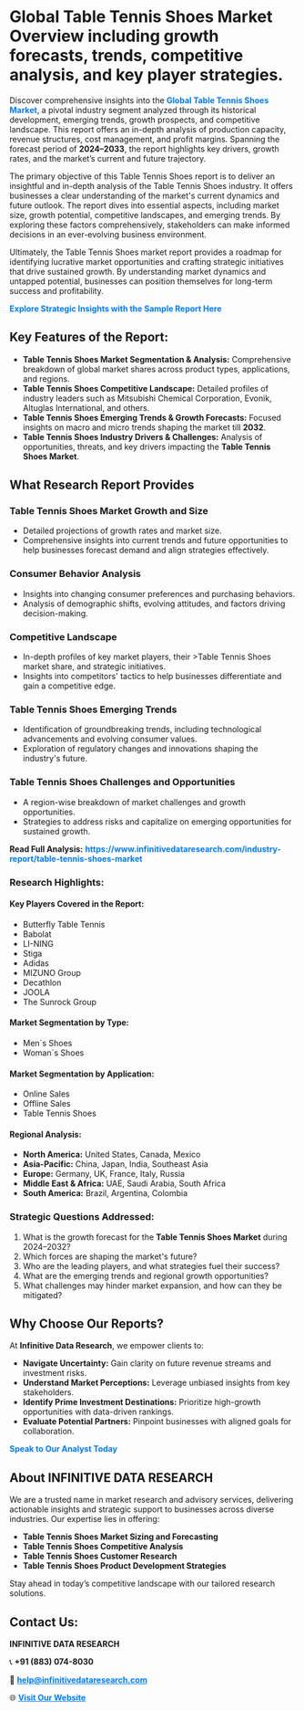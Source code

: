 <h1>Global Table Tennis Shoes Market Overview including growth forecasts, trends, competitive analysis, and key player strategies.</h1>
<p>
Discover comprehensive insights into the 
<a href="https://www.infinitivedataresearch.com/industry-report/table-tennis-shoes-market" rel="dofollow" style="color: #007BFF; text-decoration: none;"><strong>Global Table Tennis Shoes Market</strong></a>, a pivotal industry segment analyzed through its historical development, emerging trends, growth prospects, and competitive landscape. This report offers an in-depth analysis of production capacity, revenue structures, cost management, and profit margins. Spanning the forecast period of <strong>2024–2033</strong>, the report highlights key drivers, growth rates, and the market’s current and future trajectory.
</p>
<p>
The primary objective of this Table Tennis Shoes report is to deliver an insightful and in-depth analysis of the Table Tennis Shoes industry. It offers businesses a clear understanding of the market's current dynamics and future outlook. The report dives into essential aspects, including market size, growth potential, competitive landscapes, and emerging trends. By exploring these factors comprehensively, stakeholders can make informed decisions in an ever-evolving business environment.
</p>
<p>
Ultimately, the Table Tennis Shoes market report provides a roadmap for identifying lucrative market opportunities and crafting strategic initiatives that drive sustained growth. By understanding market dynamics and untapped potential, businesses can position themselves for long-term success and profitability.
</p>
<p>
<a href="https://www.infinitivedataresearch.com/request-sample/reportId=103905" style="color: #007BFF; text-decoration: none;"><strong>Explore Strategic Insights with the Sample Report Here</strong></a>
</p>

<h2>Key Features of the Report:</h2>
<ul>
<li><strong>Table Tennis Shoes Market Segmentation & Analysis:</strong> Comprehensive breakdown of global market shares across product types, applications, and regions.</li>
<li><strong>Table Tennis Shoes Competitive Landscape:</strong> Detailed profiles of industry leaders such as Mitsubishi Chemical Corporation, Evonik, Altuglas International, and others.</li>
<li><strong>Table Tennis Shoes Emerging Trends & Growth Forecasts:</strong> Focused insights on macro and micro trends shaping the market till <strong>2032</strong>.</li>
<li><strong>Table Tennis Shoes Industry Drivers & Challenges:</strong> Analysis of opportunities, threats, and key drivers impacting the <strong>Table Tennis Shoes Market</strong>.</li>
</ul>

<h2>What Research Report Provides</h2>
<h3>Table Tennis Shoes Market Growth and Size</h3>
<ul>
<li>Detailed projections of growth rates and market size.</li>
<li>Comprehensive insights into current trends and future opportunities to help businesses forecast demand and align strategies effectively.</li>
</ul>

<h3>Consumer Behavior Analysis</h3>
<ul>
<li>Insights into changing consumer preferences and purchasing behaviors.</li>
<li>Analysis of demographic shifts, evolving attitudes, and factors driving decision-making.</li>
</ul>

<h3>Competitive Landscape</h3>
<ul>
<li>In-depth profiles of key market players, their >Table Tennis Shoes market share, and strategic initiatives.</li>
<li>Insights into competitors' tactics to help businesses differentiate and gain a competitive edge.</li>
</ul>

<h3>Table Tennis Shoes Emerging Trends</h3>
<ul>
<li>Identification of groundbreaking trends, including technological advancements and evolving consumer values.</li>
<li>Exploration of regulatory changes and innovations shaping the industry's future.</li>
</ul>

<h3>Table Tennis Shoes Challenges and Opportunities</h3>
<ul>
<li>A region-wise breakdown of market challenges and growth opportunities.</li>
<li>Strategies to address risks and capitalize on emerging opportunities for sustained growth.</li>
</ul>
<p><strong>Read Full Analysis:</strong> <a href="https://www.infinitivedataresearch.com/industry-report/table-tennis-shoes-market" rel="dofollow" style="color: #007BFF; text-decoration: none;"><strong>https://www.infinitivedataresearch.com/industry-report/table-tennis-shoes-market</strong></a></p>
<h3>Research Highlights:</h3>
<h4>Key Players Covered in the Report:</h4>
<ul><li>Butterfly Table Tennis</li><li>Babolat</li><li>LI-NING</li><li>Stiga</li><li>Adidas</li><li>MIZUNO Group</li><li>Decathlon</li><li>JOOLA</li><li>The Sunrock Group</li></ul>
<h4>Market Segmentation by Type:</h4>
<ul><li>Men`s Shoes</li><li>Woman`s Shoes</li></ul>
<h4>Market Segmentation by Application:</h4>
<ul><li>Online Sales</li><li>Offline Sales</li><li>Table Tennis Shoes</li></ul>

<h4>Regional Analysis:</h4>
<ul>
<li><strong>North America:</strong> United States, Canada, Mexico</li>
<li><strong>Asia-Pacific:</strong> China, Japan, India, Southeast Asia</li>
<li><strong>Europe:</strong> Germany, UK, France, Italy, Russia</li>
<li><strong>Middle East & Africa:</strong> UAE, Saudi Arabia, South Africa</li>
<li><strong>South America:</strong> Brazil, Argentina, Colombia</li>
</ul>

<h3>Strategic Questions Addressed:</h3>
<ol>
<li>What is the growth forecast for the <strong>Table Tennis Shoes Market</strong> during 2024–2032?</li>
<li>Which forces are shaping the market's future?</li>
<li>Who are the leading players, and what strategies fuel their success?</li>
<li>What are the emerging trends and regional growth opportunities?</li>
<li>What challenges may hinder market expansion, and how can they be mitigated?</li>
</ol>

<h2>Why Choose Our Reports?</h2>
<p>At <strong>Infinitive Data Research</strong>, we empower clients to:</p>
<ul>
<li><strong>Navigate Uncertainty:</strong> Gain clarity on future revenue streams and investment risks.</li>
<li><strong>Understand Market Perceptions:</strong> Leverage unbiased insights from key stakeholders.</li>
<li><strong>Identify Prime Investment Destinations:</strong> Prioritize high-growth opportunities with data-driven rankings.</li>
<li><strong>Evaluate Potential Partners:</strong> Pinpoint businesses with aligned goals for collaboration.</li>
</ul>
<p><a href="https://www.infinitivedataresearch.com/industry-report/table-tennis-shoes-market" rel="dofollow" style="color: #007BFF; text-decoration: none;"><strong>Speak to Our Analyst Today</strong></a></p>

<h2>About INFINITIVE DATA RESEARCH</h2>
<p>We are a trusted name in market research and advisory services, delivering actionable insights and strategic support to businesses across diverse industries. Our expertise lies in offering:</p>
<ul>
<li><strong>Table Tennis Shoes Market Sizing and Forecasting</strong></li>
<li><strong>Table Tennis Shoes Competitive Analysis</strong></li>
<li><strong>Table Tennis Shoes Customer Research</strong></li>
<li><strong>Table Tennis Shoes Product Development Strategies</strong></li>
</ul>
<p>Stay ahead in today’s competitive landscape with our tailored research solutions.</p>

<h2>Contact Us:</h2>
<p><strong>INFINITIVE DATA RESEARCH</strong></p>
<p>📞 <strong>+91 (883) 074-8030</strong></p>
<p>📧 <strong><a href="mailto:help@infinitivedataresearch.com" style="color: #007BFF;">help@infinitivedataresearch.com</a></strong></p>
<p>🌐 <strong><a href="https://www.infinitivedataresearch.com" rel="dofollow" style="color: #007BFF;">Visit Our Website</a></strong></p>